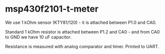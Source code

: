 # msp430f2101-t-meter

We use 1 kOhm sensor (KTY81/120) - it is attached between P1.0 and CA0.

Standard 1 kOhm resistor is attached between P1.2 and CA0 - and from CA0 to
GND we have 10 uF capacitor.

Resistance is measured with analog comparator and timer. Printed to UART.